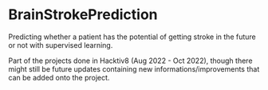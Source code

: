 # BrainStrokePrediction
Predicting whether a patient has the potential of getting stroke in the future or not with supervised learning.

Part of the projects done in Hacktiv8 (Aug 2022 - Oct 2022), though there might still be future updates containing new informations/improvements that can be added onto the project.
